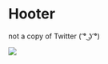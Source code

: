 # Hooter
not a copy of Twitter ( ͡° ͜ʖ ͡°)

<img src="https://raw.githubusercontent.com/mateuszjanusz/decide/master/logo.png"/>
